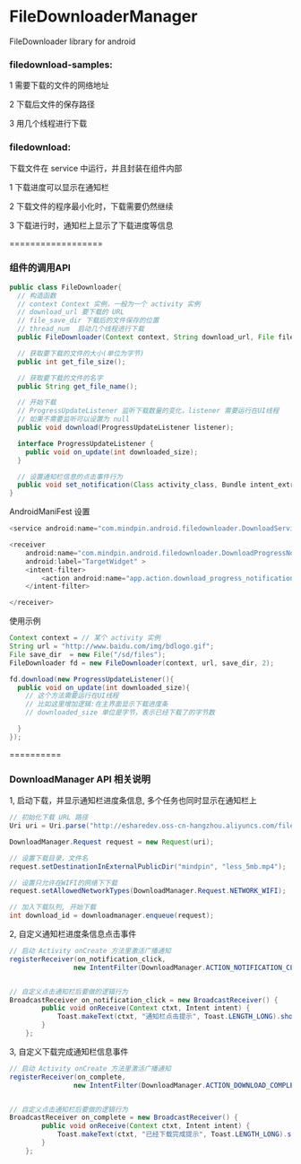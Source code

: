 FileDownloaderManager
=====================

FileDownloader library for android



### filedownload-samples: 

1 需要下载的文件的网络地址<br>

2 下载后文件的保存路径<br>

3 用几个线程进行下载<br>



### filedownload:

下载文件在 service 中运行，并且封装在组件内部

1 下载进度可以显示在通知栏 <br>

2 下载文件的程序最小化时，下载需要仍然继续 <br>

3 下载进行时，通知栏上显示了下载进度等信息




==================

### 组件的调用API

```java
public class FileDownloader{
  // 构造函数
  // context Context 实例，一般为一个 activity 实例
  // download_url 要下载的 URL
  // file_save_dir 下载后的文件保存的位置
  // thread_num  启动几个线程进行下载
  public FileDownloader(Context context, String download_url, File file_save_dir, int thread_num);

  // 获取要下载的文件的大小(单位为字节)
  public int get_file_size();

  // 获取要下载的文件的名字
  public String get_file_name();

  // 开始下载
  // ProgressUpdateListener 监听下载数量的变化，listener 需要运行在UI线程
  // 如果不需要监听可以设置为 null
  public void download(ProgressUpdateListener listener);

  interface ProgressUpdateListener {
    public void on_update(int downloaded_size);
  }

  // 设置通知栏信息的点击事件行为
  public void set_notification(Class activity_class, Bundle intent_extras);
}
```



AndroidManiFest 设置
```java
<service android:name="com.mindpin.android.filedownloader.DownloadService" />

<receiver
    android:name="com.mindpin.android.filedownloader.DownloadProgressNotificationWidget"
    android:label="TargetWidget" >
    <intent-filter>
        <action android:name="app.action.download_progress_notification_widget" />
    </intent-filter>

</receiver>
```

使用示例

```java
Context context = // 某个 activity 实例
String url = "http://www.baidu.com/img/bdlogo.gif";
File save_dir  = new File("/sd/files");
FileDownloader fd = new FileDownloader(context, url, save_dir, 2);

fd.download(new ProgressUpdateListener(){
  public void on_update(int downloaded_size){
    // 这个方法需要运行在UI线程
    // 比如这里增加逻辑:在主界面显示下载进度条
    // downloaded_size 单位是字节，表示已经下载了的字节数

  }
});

```

==========




### DownloadManager API 相关说明

1, 启动下载，并显示通知栏进度条信息, 多个任务也同时显示在通知栏上

```java
// 初始化下载 URL 路径
Uri uri = Uri.parse("http://esharedev.oss-cn-hangzhou.aliyuncs.com/file/%E5%9B%BE%E7%89%87%E6%94%BE%E5%A4%A7%E7%BC%A9%E5%B0%8F%E6%97%8B%E8%BD%AC.mp4");

DownloadManager.Request request = new Request(uri);

// 设置下载目录，文件名
request.setDestinationInExternalPublicDir("mindpin", "less_5mb.mp4");

// 设置只允许在WIFI的网络下下载
request.setAllowedNetworkTypes(DownloadManager.Request.NETWORK_WIFI);

// 加入下载队列, 开始下载
int download_id = downloadmanager.enqueue(request);
```

2, 自定义通知栏进度条信息点击事件

```java
// 启动 Activity onCreate 方法里激活广播通知
registerReceiver(on_notification_click,
                new IntentFilter(DownloadManager.ACTION_NOTIFICATION_CLICKED));


// 自定义点击通知栏后要做的逻辑行为
BroadcastReceiver on_notification_click = new BroadcastReceiver() {
        public void onReceive(Context ctxt, Intent intent) {
            Toast.makeText(ctxt, "通知栏点击提示", Toast.LENGTH_LONG).show();
        }
    };
```



3, 自定义下载完成通知栏信息事件

```java
// 启动 Activity onCreate 方法里激活广播通知
registerReceiver(on_complete,
                new IntentFilter(DownloadManager.ACTION_DOWNLOAD_COMPLETE));


// 自定义点击通知栏后要做的逻辑行为
BroadcastReceiver on_complete = new BroadcastReceiver() {
        public void onReceive(Context ctxt, Intent intent) {
            Toast.makeText(ctxt, "已经下载完成提示", Toast.LENGTH_LONG).show();
        }
    };
```



